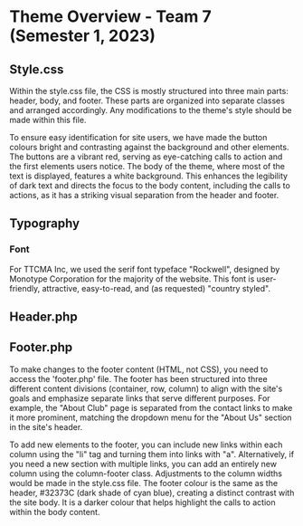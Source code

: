 # Theme Overview - Team 7 (Semester 1, 2023)

## Style.css
Within the style.css file, the CSS is mostly structured into three main parts: header, body, and footer. These parts are organized into separate classes and arranged accordingly. Any modifications to the theme's style should be made within this file.

To ensure easy identification for site users, we have made the button colours bright and contrasting against the background and other elements. The buttons are a vibrant red, serving as eye-catching calls to action and the first elements users notice. The body of the theme, where most of the text is displayed, features a white background. This enhances the legibility of dark text and directs the focus to the body content, including the calls to actions, as it has a striking visual separation from the header and footer.

## Typography
### Font
For TTCMA Inc, we used the serif font typeface "Rockwell", designed by Monotype Corporation for the majority of the website. This font is user-friendly, attractive, easy-to-read, and (as requested) "country styled".

## Header.php

## Footer.php
To make changes to the footer content (HTML, not CSS), you need to access the 'footer.php' file. The footer has been structured into three different content divisions (container, row, column) to align with the site's goals and emphasize separate links that serve different purposes. For example, the "About Club" page is separated from the contact links to make it more prominent, matching the dropdown menu for the "About Us" section in the site's header.  

To add new elements to the footer, you can include new links within each column using the "li" tag and turning them into links with "a". Alternatively, if you need a new section with multiple links, you can add an entirely new column using the column-footer class. Adjustments to the column widths would be made in the style.css file. The footer colour is the same as the header, #32373C (dark shade of cyan blue), creating a distinct contrast with the site body. It is a darker colour that helps highlight the calls to action within the body content.
 
